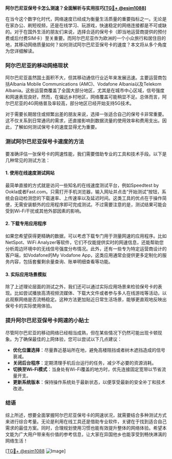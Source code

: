 **阿尔巴尼亚保号卡怎么测速？全面解析与实用技巧[[TG💪+ @esim1088](https://t.me/s/esim1088)]**

在当今这个数字化时代，网络速度已经成为衡量生活质量的重要指标之一。无论是在家办公、刷短视频，还是在线学习、玩游戏，快速稳定的网络连接都是不可或缺的。对于在国外生活的朋友们来说，选择合适的保号卡（即当地运营商提供的预付费或后付费SIM卡）至关重要。而阿尔巴尼亚作为欧洲的一个小众旅行和居住目的地，其移动网络质量如何？如何测试阿尔巴尼亚保号卡的速度？本文将从多个角度为您详细解读。

### 阿尔巴尼亚的移动网络现状

阿尔巴尼亚虽然国土面积不大，但其移动通信行业近年来发展迅速。主要运营商包括Albania Mobile Communications (AMC)、Vodafone Albania以及Telekom Albania。这些运营商覆盖了全国大部分地区，尤其是在城市中心区域，信号强度和网速表现良好。然而，在偏远乡村地区，网络覆盖可能稍显不足。总体而言，阿尔巴尼亚的4G网络普及率较高，部分地区已经开始支持5G技术。

对于需要长期居住或频繁出差的朋友来说，选择一张适合自己的保号卡非常重要。这不仅关系到日常通讯的需求，还直接影响到数据流量的使用效率和费用支出。因此，了解如何测试保号卡的速度显得尤为重要。

### 测试阿尔巴尼亚保号卡速度的方法

要准确评估一张保号卡的网速性能，我们需要借助专业的工具和技术手段。以下是几种常见的测试方法：

#### 1. 使用在线速度测试网站

最简单直接的方式就是访问一些知名的在线速度测试平台，例如Speedtest by Ookla或者Fast.com。只需打开手机浏览器，输入网址并点击“开始测试”按钮，系统会自动检测您的下载速率、上传速率以及延迟时间。这类工具的优点在于操作简便，无需安装额外的应用程序即可完成测试。不过需要注意的是，测试结果可能会受到Wi-Fi干扰或其他外部因素的影响。

#### 2. 下载专用应用程序

如果您希望获得更精确的数据，可以考虑下载专门用于测量网速的应用程序。比如NetSpot、WiFi Analyzer等软件，它们不仅能提供实时的网速信息，还能帮助您分析周边环境中的无线信号强度分布情况。此外，还有一些专为特定运营商设计的客户端，如Vodafone的My Vodafone App，这类应用通常会提供更多定制化的服务内容，包括套餐剩余量查询、账单明细查看等功能。

#### 3. 实际应用场景模拟

除了上述理论层面的测试之外，我们还可以通过实际应用场景来检验保号卡的表现。比如尝试播放高清视频流媒体、下载大文件或者参与多人在线游戏等活动，以此观察网络是否流畅稳定。这种方法更加贴近日常生活场景，能够更直观地反映出保号卡的实际使用体验。

### 提升阿尔巴尼亚保号卡网速的小贴士

尽管阿尔巴尼亚的移动网络已经相当成熟，但在某些情况下仍然可能出现卡顿现象。为了确保最佳的上网体验，您可以尝试以下几点建议：

- **优化位置选择**：尽量靠近基站所在地，避免高楼阻挡或者树木遮挡造成的信号衰减。
- **关闭后台程序**：定期清理手机后台运行的任务，减少不必要的资源消耗。
- **切换至Wi-Fi模式**：当身处有Wi-Fi覆盖的地方时，优先连接固定宽带以节省流量开支。
- **更新系统版本**：保持操作系统处于最新状态，以便享受最新的安全补丁和技术改进。

### 结语

综上所述，想要全面掌握阿尔巴尼亚保号卡的网速状况，就需要结合多种测试方式来进行综合考量。无论是利用在线工具还是借助专业软件，关键在于找到适合自己需求的最佳方案。同时，合理规划使用习惯也能有效提升整体的网络体验。希望本文能为广大用户带来有价值的参考信息，让大家在异国他乡也能享受到畅快淋漓的网络生活！

[[TG💪+ @esim1088](https://t.me/s/esim1088) ![Image](https://i.postimg.cc/4NQfJmqS/Snipaste-2025-05-13-00-14-12.png)]